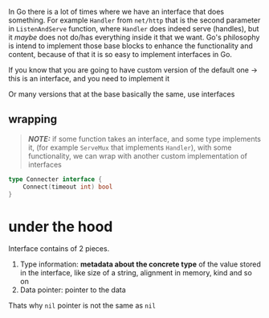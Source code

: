 In Go there is a lot of times where we have an interface that does something.
For example `Handler` from `net/http` that is the second parameter in `ListenAndServe` function, where `Handler` does indeed serve (handles), but it *maybe* does not do/has everything inside it that we want.
Go's philosophy is intend to implement those base blocks to enhance the functionality and content, because of that it is so easy to implement interfaces in Go.  

If you know that you are going to have custom version of the default one -> this is an interface, and you need to implement it

Or many versions that at the base basically the same, use interfaces
## wrapping
> ***NOTE:*** if some function takes an interface, and some type implements it, (for example `ServeMux` that implements `Handler`),  with some functionality, we can wrap with another custom implementation of interfaces

```go
type Connecter interface {
	Connect(timeout int) bool
}
```

# under the hood
Interface contains of 2 pieces.
1. Type information: **metadata about the concrete type** of the value stored in the interface, like size of a string, alignment in memory, kind and so on
2. Data pointer: pointer to the data

Thats why `nil` pointer is not the same as `nil`